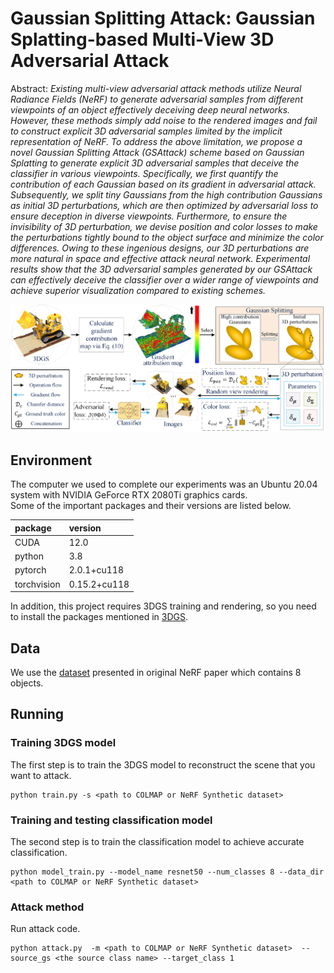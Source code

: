 # Gaussian Splitting Attack: Gaussian Splatting-based Multi-View 3D Adversarial Attack


Abstract: *Existing multi-view adversarial attack methods utilize Neural Radiance Fields (NeRF) to generate adversarial samples from different viewpoints of an object effectively deceiving deep neural networks. However, these methods simply add noise to the rendered images and fail to construct explicit 3D adversarial samples limited by the implicit representation of NeRF.
To address the above limitation, we propose a novel Gaussian Splitting Attack (GSAttack) scheme based on Gaussian Splatting to generate explicit 3D adversarial samples that deceive the classifier in various viewpoints. Specifically, we first quantify the contribution of each Gaussian based on its gradient in adversarial attack. Subsequently, we split tiny Gaussians from the high contribution Gaussians as initial 3D perturbations, which are then optimized by adversarial loss to ensure deception in diverse viewpoints. Furthermore, to ensure the invisibility of 3D perturbation, we devise position and color losses to make the perturbations tightly bound to the object surface and minimize the color differences. Owing to these ingenious designs, our 3D perturbations are more natural in space and effective attack neural network.
Experimental results show that the 3D adversarial samples generated by our GSAttack can effectively deceive the classifier over a wider range of viewpoints and achieve superior visualization compared to existing schemes.*


![pipline image](assets/pipline.png)

## Environment
The computer we used to complete our experiments was an Ubuntu 20.04 system with NVIDIA GeForce RTX 2080Ti graphics cards.<br>
Some of the important packages and their versions are listed below.

| package     | version      |
|:------------|:-------------|
| CUDA        | 12.0         |
| python      | 3.8          |
| pytorch     | 2.0.1+cu118  |
| torchvision | 0.15.2+cu118 |

In addition, this project requires 3DGS training and rendering, so you need to install the packages mentioned in [3DGS](https://github.com/graphdeco-inria/gaussian-splatting.git).

## Data

We use the [dataset](https://github.com/bmild/nerf) presented in original NeRF paper which contains 8 objects.

## Running

### Training 3DGS model
The first step is to train the 3DGS model to reconstruct the scene that you want to attack.

```shell
python train.py -s <path to COLMAP or NeRF Synthetic dataset>
```

### Training and testing classification model
The second step is to train the classification model to achieve accurate classification.

```shell
python model_train.py --model_name resnet50 --num_classes 8 --data_dir <path to COLMAP or NeRF Synthetic dataset>
```

### Attack method
Run attack code.


```shell
python attack.py  -m <path to COLMAP or NeRF Synthetic dataset>  --source_gs <the source class name> --target_class 1
```
